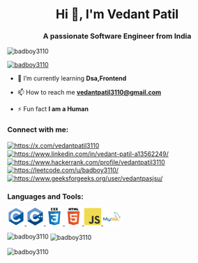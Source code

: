 <h1 align="center">Hi 👋, I'm Vedant Patil</h1>
<h3 align="center">A passionate Software Engineer from India</h3>

<p align="left"> <img src="https://komarev.com/ghpvc/?username=badboy3110&label=Profile%20views&color=0e75b6&style=flat" alt="badboy3110" /> </p>

<p align="left"> <a href="https://github.com/ryo-ma/github-profile-trophy"><img src="https://github-profile-trophy.vercel.app/?username=badboy3110" alt="badboy3110" /></a> </p>

- 🌱 I’m currently learning **Dsa,Frontend**

- 📫 How to reach me **vedantpatil3110@gmail.com**

- ⚡ Fun fact **I am a Human**

<h3 align="left">Connect with me:</h3>
<p align="left">
<a href="https://twitter.com/https://x.com/vedantpatil3110" target="blank"><img align="center" src="https://raw.githubusercontent.com/rahuldkjain/github-profile-readme-generator/master/src/images/icons/Social/twitter.svg" alt="https://x.com/vedantpatil3110" height="30" width="40" /></a>
<a href="https://linkedin.com/in/https://https://www.linkedin.com/in/vedant-patil-a13562249/" target="blank"><img align="center" src="https://raw.githubusercontent.com/rahuldkjain/github-profile-readme-generator/master/src/images/icons/Social/linked-in-alt.svg" alt="https://www.linkedin.com/in/vedant-patil-a13562249/" height="30" width="40" /></a>
<a href="https://www.hackerrank.com/https://www.hackerrank.com/profile/vedantpatil3110" target="blank"><img align="center" src="https://raw.githubusercontent.com/rahuldkjain/github-profile-readme-generator/master/src/images/icons/Social/hackerrank.svg" alt="https://www.hackerrank.com/profile/vedantpatil3110" height="30" width="40" /></a>
<a href="https://www.leetcode.com/https://leetcode.com/u/badboy3110/" target="blank"><img align="center" src="https://raw.githubusercontent.com/rahuldkjain/github-profile-readme-generator/master/src/images/icons/Social/leet-code.svg" alt="https://leetcode.com/u/badboy3110/" height="30" width="40" /></a>
<a href="https://auth.geeksforgeeks.org/user/https://www.geeksforgeeks.org/user/vedantpasjsu/" target="blank"><img align="center" src="https://raw.githubusercontent.com/rahuldkjain/github-profile-readme-generator/master/src/images/icons/Social/geeks-for-geeks.svg" alt="https://www.geeksforgeeks.org/user/vedantpasjsu/" height="30" width="40" /></a>
</p>

<h3 align="left">Languages and Tools:</h3>
<p align="left"> <a href="https://www.cprogramming.com/" target="_blank" rel="noreferrer"> <img src="https://raw.githubusercontent.com/devicons/devicon/master/icons/c/c-original.svg" alt="c" width="40" height="40"/> </a> <a href="https://www.w3schools.com/cpp/" target="_blank" rel="noreferrer"> <img src="https://raw.githubusercontent.com/devicons/devicon/master/icons/cplusplus/cplusplus-original.svg" alt="cplusplus" width="40" height="40"/> </a> <a href="https://www.w3schools.com/css/" target="_blank" rel="noreferrer"> <img src="https://raw.githubusercontent.com/devicons/devicon/master/icons/css3/css3-original-wordmark.svg" alt="css3" width="40" height="40"/> </a> <a href="https://www.w3.org/html/" target="_blank" rel="noreferrer"> <img src="https://raw.githubusercontent.com/devicons/devicon/master/icons/html5/html5-original-wordmark.svg" alt="html5" width="40" height="40"/> </a> <a href="https://developer.mozilla.org/en-US/docs/Web/JavaScript" target="_blank" rel="noreferrer"> <img src="https://raw.githubusercontent.com/devicons/devicon/master/icons/javascript/javascript-original.svg" alt="javascript" width="40" height="40"/> </a> <a href="https://www.mysql.com/" target="_blank" rel="noreferrer"> <img src="https://raw.githubusercontent.com/devicons/devicon/master/icons/mysql/mysql-original-wordmark.svg" alt="mysql" width="40" height="40"/> </a> </p>

<p><img align="left" src="https://github-readme-stats.vercel.app/api/top-langs?username=badboy3110&show_icons=true&locale=en&layout=compact" alt="badboy3110" /></p>

<p>&nbsp;<img align="center" src="https://github-readme-stats.vercel.app/api?username=badboy3110&show_icons=true&locale=en" alt="badboy3110" /></p>

<p><img align="center" src="https://github-readme-streak-stats.herokuapp.com/?user=badboy3110&" alt="badboy3110" /></p>
